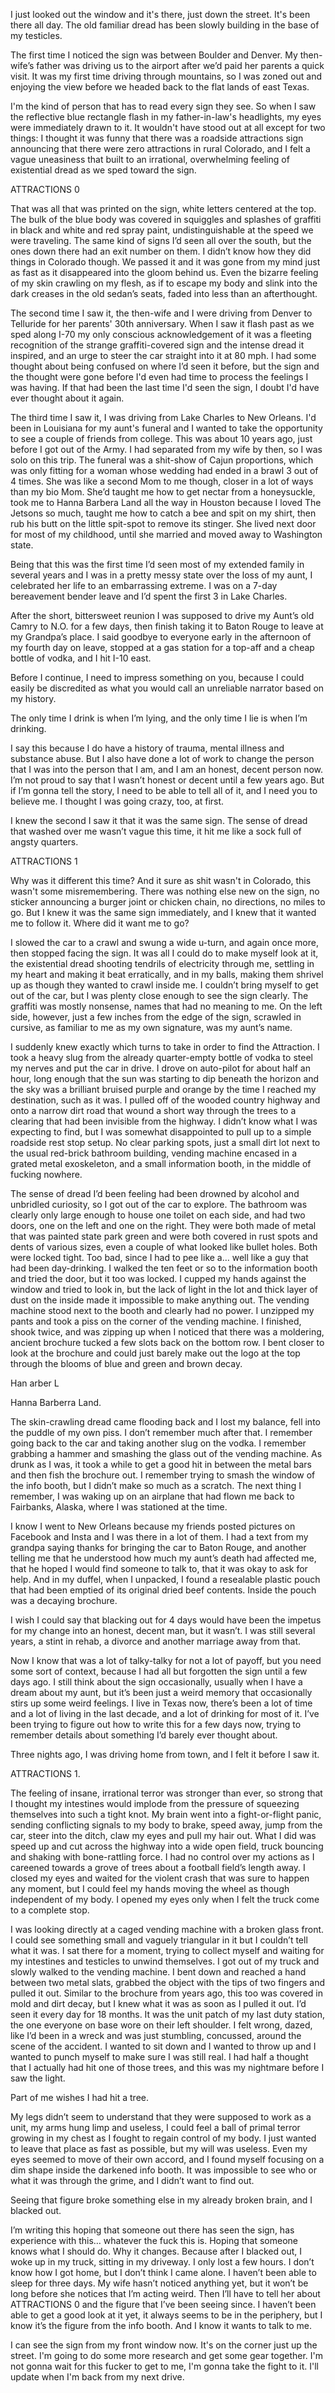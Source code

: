 I just looked out the window and it's there, just down the street. It's been there all day. The old familiar dread has been slowly building in the base of my testicles. 

The first time I noticed the sign was between Boulder and Denver. My then-wife’s father was driving us to the airport after we’d paid her parents a quick visit. It was my first time driving through mountains, so I was zoned out and enjoying the view before we headed back to the flat lands of east Texas.

I'm the kind of person that has to read every sign they see. So when I saw the reflective blue rectangle flash in my father-in-law's headlights, my eyes were immediately drawn to it. It wouldn't have stood out at all except for two things: I thought it was funny that there was a roadside attractions sign announcing that there were zero attractions in rural Colorado, and I felt a vague uneasiness that built to an irrational, overwhelming feeling of existential dread as we sped toward the sign. 

ATTRACTIONS 0

That was all that was printed on the sign, white letters centered at the top. The bulk of the blue body was covered in squiggles and splashes of graffiti in black and white and red spray paint, undistinguishable at the speed we were traveling. The same kind of signs I’d seen all over the south, but the ones down there had an exit number on them. I didn’t know how they did things in Colorado though. We passed it and it was gone from my mind just as fast as it disappeared into the gloom behind us. Even the bizarre feeling of my skin crawling on my flesh, as if to escape my body and slink into the dark creases in the old sedan’s seats, faded into less than an afterthought.

The second time I saw it, the then-wife and I were driving from Denver to Telluride for her parents' 30th anniversary.  When I saw it flash past as we sped along I-70 my only conscious acknowledgement of it was a fleeting recognition of the strange graffiti-covered sign and the intense dread it inspired, and an urge to steer the car straight into it at 80 mph. I had some thought about being confused on where I’d seen it before, but the sign and the thought were gone before I'd even had time to process the feelings I was having. If that had been the last time I'd seen the sign, I doubt I'd have ever thought about it again. 

The third time I saw it, I was driving from Lake Charles to New Orleans. I'd been in Louisiana for my aunt's funeral and I wanted to take the opportunity to see a couple of friends from college. This was about 10 years ago, just before I got out of the Army. I had separated from my wife by then, so I was solo on this trip. The funeral was a shit-show of Cajun proportions, which was only fitting for a woman whose wedding had ended in a brawl 3 out of 4 times. She was like a second Mom to me though, closer in a lot of ways than my bio Mom. She’d taught me how to get nectar from a honeysuckle, took me to Hanna Barbera Land all the way in Houston because I loved The Jetsons so much, taught me how to catch a bee and spit on my shirt, then rub his butt on the little spit-spot to remove its stinger. She lived next door for most of my childhood, until she married and moved away to Washington state. 

Being that this was the first time I’d seen most of my extended family in several years and I was in a pretty messy state over the loss of my aunt, I celebrated her life to an embarrassing extreme. I was on a 7-day bereavement bender leave and I’d spent the first 3 in Lake Charles.

After the short, bittersweet reunion I was supposed to drive my Aunt’s old Camry to N.O. for a few days, then finish taking it to Baton Rouge to leave at my Grandpa’s place. I said goodbye to everyone early in the afternoon of my fourth day on leave, stopped at a gas station for a top-aff and a cheap bottle of vodka, and I hit I-10 east. 

Before I continue, I need to impress something on you, because I could easily be discredited as what you would call an unreliable narrator based on my history. 

The only time I drink is when I’m lying, and the only time I lie is when I’m drinking.

I say this because I do have a history of trauma, mental illness and substance abuse. But I also have done a lot of work to change the person that I was into the person that I am, and I am an honest, decent person now. I’m not proud to say that I wasn’t honest or decent until a few years ago. But if I’m gonna tell the story, I need to be able to tell all of it, and I need you to believe me. I thought I was going crazy, too, at first. 

I knew the second I saw it that it was the same sign. The sense of dread that washed over me wasn’t vague this time, it hit me like a sock full of angsty quarters. 

ATTRACTIONS 1

Why was it different this time? And it sure as shit wasn't in Colorado, this wasn't some misremembering. There was nothing else new on the sign, no sticker announcing a burger joint or chicken chain, no directions, no miles to go. But I knew it was the same sign immediately, and I knew that it wanted me to follow it. Where did it want me to go?

I slowed the car to a crawl and swung a wide u-turn, and again once more, then stopped facing the sign. It was all I could do to make myself look at it, the existential dread shooting tendrils of electricity through me, settling in my heart and making it beat erratically, and in my balls, making them shrivel up as though they wanted to crawl inside me. I couldn’t bring myself to get out of the car, but I was plenty close enough to see the sign clearly. The graffiti was mostly nonsense, names that had no meaning to me. On the left side, however, just a few inches from the edge of the sign, scrawled in cursive, as familiar to me as my own signature, was my aunt’s name.

I suddenly knew exactly which turns to take in order to find the Attraction. I took a heavy slug from the already quarter-empty bottle of vodka to steel my nerves and put the car in drive. I drove on auto-pilot for about half an hour, long enough that the sun was starting to dip beneath the horizon and the sky was a brilliant bruised purple and orange by the time I reached my destination, such as it was. I pulled off of the wooded country highway and onto a narrow dirt road that wound a short way through the trees to a clearing that had been invisible from the highway. I didn’t know what I was expecting to find, but I was somewhat disappointed to pull up to a simple roadside rest stop setup. No clear parking spots, just a small dirt lot next to the usual red-brick bathroom building, vending machine encased in a grated metal exoskeleton, and a small information booth, in the middle of fucking nowhere. 

The sense of dread I’d been feeling had been drowned by alcohol and unbridled curiosity, so I got out of the car to explore. The bathroom was clearly only large enough to house one toilet on each side, and had two doors, one on the left and one on the right. They were both made of metal that was painted state park green and were both covered in rust spots and dents of various sizes, even a couple of what looked like bullet holes. Both were locked tight. Too bad, since I had to pee like a… well like a guy that had been day-drinking. I walked the ten feet or so to the information booth and tried the door, but it too was locked. I cupped my hands against the window and tried to look in, but the lack of light in the lot and thick layer of dust on the inside made it impossible to make anything out. The vending machine stood next to the booth and clearly had no power. I unzipped my pants and took a piss on the corner of the vending machine. I finished, shook twice, and was zipping up when I noticed that there was a moldering, ancient brochure tucked a few slots back on the bottom row. I bent closer to look at the brochure and could just barely make out the logo at the top through the blooms of blue and green and brown decay. 

Han       arber     L

Hanna Barberra Land. 

The skin-crawling dread came flooding back and I lost my balance, fell into the puddle of my own piss. I don’t remember much after that. I remember going back to the car and taking another slug on the vodka. I remember grabbing a hammer and smashing the glass out of the vending machine. As drunk as I was, it took a while to get a good hit in between the metal bars and then fish the brochure out. I remember trying to smash the window of the info booth, but I didn’t make so much as a scratch. The next thing I remember, I was waking up on an airplane that had flown me back to Fairbanks, Alaska, where I was stationed at the time. 

I know I went to New Orleans because my friends posted pictures on Facebook and Insta and I was there in a lot of them. I had a text from my grandpa saying thanks for bringing the car to Baton Rouge, and another telling me that he understood how much my aunt’s death had affected me, that he hoped I would find someone to talk to, that it was okay to ask for help. And in my duffel, when I unpacked, I found a resealable plastic pouch that had been emptied of its original dried beef contents. Inside the pouch was a decaying brochure. 

I wish I could say that blacking out for 4 days would have been the impetus for my change into an honest, decent man, but it wasn’t. I was still several years, a stint in rehab, a divorce and another marriage away from that. 

Now I know that was a lot of talky-talky for not a lot of payoff, but you need some sort of context, because I had all but forgotten the sign until a few days ago. I still think about the sign occasionally, usually when I have a dream about my aunt, but it’s been just a weird memory that occasionally stirs up some weird feelings. I live in Texas now, there’s been a lot of time and a lot of living in the last decade, and a lot of drinking for most of it. I’ve been trying to figure out how to write this for a few days now, trying to remember details about something I’d barely ever thought about. 

Three nights ago, I was driving home from town, and I felt it before I saw it. 

ATTRACTIONS 1. 

The feeling of insane, irrational terror was stronger than ever, so strong that I thought my intestines would implode from the pressure of squeezing themselves into such a tight knot. My brain went into a fight-or-flight panic, sending conflicting signals to my body to brake, speed away, jump from the car, steer into the ditch, claw my eyes and pull my hair out. What I did was speed up and cut across the highway into a wide open field, truck bouncing and shaking with bone-rattling force. I had no control over my actions as I careened towards a grove of trees about a football field’s length away. I closed my eyes and waited for the violent crash that was sure to happen any moment, but I could feel my hands moving the wheel as though independent of my body. I opened my eyes only when I felt the truck come to a complete stop. 

I was looking directly at a caged vending machine with a broken glass front. I could see something small and vaguely triangular in it but I couldn’t tell what it was. I sat there for a moment, trying to collect myself and waiting for my intestines and testicles to unwind themselves. I got out of my truck and slowly walked to the vending machine. I bent down and reached a hand between two metal slats, grabbed the object with the tips of two fingers and pulled it out. Similar to the brochure from years ago, this too was covered in mold and dirt decay, but I knew what it was as soon as I pulled it out. I’d seen it every day for 18 months. It was the unit patch of my last duty station, the one everyone on base wore on their left shoulder. I felt wrong, dazed, like I’d been in a wreck and was just stumbling, concussed, around the scene of the accident. I wanted to sit down and I wanted to throw up and I wanted to punch myself to make sure I was still real. I had half a thought that I actually had hit one of those trees, and this was my nightmare before I saw the light. 

Part of me wishes I had hit a tree. 

My legs didn’t seem to understand that they were supposed to work as a unit, my arms hung limp and useless, I could feel a ball of primal terror growing in my chest as I fought to regain control of my body. I just wanted to leave that place as fast as possible, but my will was useless. Even my eyes seemed to move of their own accord, and I found myself focusing on a dim shape inside the darkened info booth. It was impossible to see who or what it was through the grime, and I didn’t want to find out.

Seeing that figure broke something else in my already broken brain, and I blacked out. 

I’m writing this hoping that someone out there has seen the sign, has experience with this… whatever the fuck this is. Hoping that someone knows what I should do. Why it changes. Because after I blacked out, I woke up in my truck, sitting in my driveway. I only lost a few hours. I don’t know how I got home, but I don’t think I came alone. I haven’t been able to sleep for three days. My wife hasn’t noticed anything yet, but it won’t be long before she notices that I’m acting weird. Then I’ll have to tell her about ATTRACTIONS 0 and the figure that I’ve been seeing since. I haven’t been able to get a good look at it yet, it always seems to be in the periphery, but I know it’s the figure from the info booth. And I know it wants to talk to me. 

I can see the sign from my front window now. It's on the corner just up the street. I'm going to do some more research and get some gear together. I'm not gonna wait for this fucker to get to me, I'm gonna take the fight to it. I'll update when I'm back from my next drive.